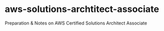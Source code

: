 # aws-solutions-archtitect-associate
Preparation &amp; Notes on AWS Certified Solutions Architect Associate

